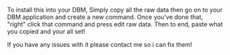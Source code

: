 To install this into your DBM, Simply copy all the raw data then go on to your DBM application and create a new command. 
Once you've done that, "right" click that command and press edit raw data. Then to end, paste what you copied and your all set!

If you have any issues with it please contact me so i can fix them!
